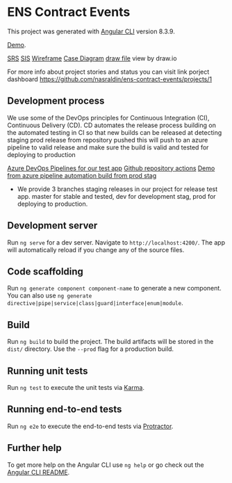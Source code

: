 # ENS Contract Events

This project was generated with [Angular CLI](https://github.com/angular/angular-cli) version 8.3.9.

[Demo](https://ens-contract-events-test.azurewebsites.net).

[SRS](https://github.com/nasraldin/ens-contract-events/blob/master/Docs/ENS%20Contract%20%20SRS%20v%200.1.docx) 
[SIS](https://github.com/nasraldin/ens-contract-events/blob/master/Docs/ENS%20Contract%20SIs%20v.0.1.docx) 
[Wireframe](https://github.com/nasraldin/ens-contract-events/blob/master/Docs/Client%20App%20Wireframe.png) 
[Case Diagram](https://github.com/nasraldin/ens-contract-events/blob/master/Docs/ENS%20Contract%20Use%20Case%20Diagram.png) 
[draw file](https://github.com/nasraldin/ens-contract-events/blob/master/Docs/ENS%20Contract%20Events.drawio) view by draw.io

For more info about project stories and status you can visit link porject dashboard
https://github.com/nasraldin/ens-contract-events/projects/1

## Development process
We use some of the DevOps principles for Continuous Integration (CI), Continuous Delivery (CD).
CD automates the release process building on the automated testing in CI so that new builds can be released at detecting staging prod release from repository pushed this will push to an azure pipeline to valid release and make sure the build is valid and tested for deploying to production

[Azure DevOps Pipelines for our test app](https://nasraldin.visualstudio.com/ENS-Contract-Events/_build) 
[Github repository actions](https://github.com/nasraldin/ens-contract-events/actions) 
[Demo from azure pipeline automation build from prod stag](https://ens-contract-events-test.azurewebsites.net) 

- We provide 3 branches staging releases in our project for release test app. master for stable and tested, dev for development stag, prod for deploying to production.

## Development server

Run `ng serve` for a dev server. Navigate to `http://localhost:4200/`. The app will automatically reload if you change any of the source files.

## Code scaffolding

Run `ng generate component component-name` to generate a new component. You can also use `ng generate directive|pipe|service|class|guard|interface|enum|module`.

## Build

Run `ng build` to build the project. The build artifacts will be stored in the `dist/` directory. Use the `--prod` flag for a production build.

## Running unit tests

Run `ng test` to execute the unit tests via [Karma](https://karma-runner.github.io).

## Running end-to-end tests

Run `ng e2e` to execute the end-to-end tests via [Protractor](http://www.protractortest.org/).

## Further help

To get more help on the Angular CLI use `ng help` or go check out the [Angular CLI README](https://github.com/angular/angular-cli/blob/master/README.md).
